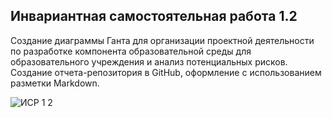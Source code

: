 ## Инвариантная самостоятельная работа 1.2

Создание диаграммы Ганта для организации проектной деятельности по разработке компонента образовательной среды для образовательного учреждения и анализ потенциальных рисков. Создание отчета-репозитория в GitHub, оформление с использованием разметки Markdown.

![ИСР 1 2](https://github.com/texasdog/it-projects-corp-11_sem/assets/43204345/0689cdc5-0f66-4d02-9167-7770277ce7bf)
